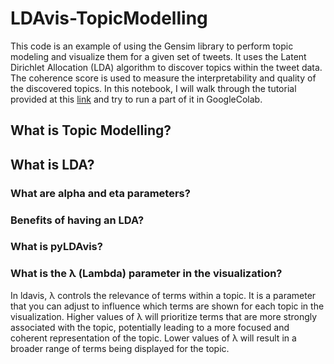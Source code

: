 # LDAvis-TopicModelling
This code is an example of using the Gensim library to perform topic modeling and visualize them for a given set of tweets. It uses the Latent Dirichlet Allocation (LDA) algorithm to discover topics within the tweet data. The coherence score is used to measure the interpretability and quality of the discovered topics.
In this notebook, I will walk through the tutorial provided at this [link](https://neptune.ai/blog/pyldavis-topic-modelling-exploration-tool-that-every-nlp-data-scientist-should-know) and try to run a part of it in GoogleColab.

## What is Topic Modelling?
## What is LDA?
### What are alpha and eta parameters?
### Benefits of having an LDA?
### What is pyLDAvis?
### What is the λ (Lambda) parameter in the visualization?

In ldavis, λ controls the relevance of terms within a topic. It is a parameter that you can adjust to influence which terms are shown for each topic in the visualization. Higher values of λ will prioritize terms that are more strongly associated with the topic, potentially leading to a more focused and coherent representation of the topic. Lower values of λ will result in a broader range of terms being displayed for the topic.
